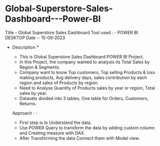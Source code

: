 # Global-Superstore-Sales-Dashboard---Power-BI

Title - Global Superstore Sales Dashboard
Tool used : - POWER BI DESKTOP 
Date :- 15-09-2023

* Description *
  *  This is Global Superstore Sales Dashboard POWER BI Project.
  *  In this Project, the company wanted to analysis its Total Sales by Region & Segments.
  *  Company want to know Top customers, Top selling Products  & loss making products, Avg delivery days, sales contribution by each region and sales of Products by region.
  *  Need to Analyse Quantity of Products sales by year or region, Total sales by year.
  *  Datasets divided into 3 tables, One table for Orders, Customers, Returns.
 
  Approach : -
  * First step is to Understand the data.
  * Use POWER Query to transform the data by adding custom column and Creating measure with DAX.
  * After Transforming the data Connect them with Model view.
    

  
  
